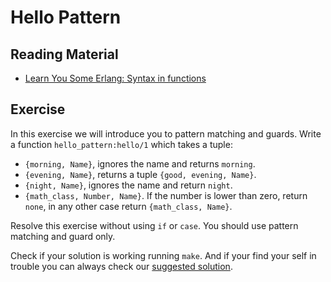 # Hello Pattern

## Reading Material

- [Learn You Some Erlang: Syntax in functions](http://learnyousomeerlang.com/syntax-in-functions)

## Exercise

In this exercise we will introduce you to pattern matching and guards. Write a function `hello_pattern:hello/1` which takes a tuple:

- `{morning, Name}`, ignores the name and returns `morning`.
- `{evening, Name}`, returns a tuple `{good, evening, Name}`.
- `{night, Name}`, ignores the name and return `night`.
- `{math_class, Number, Name}`. If the number is lower than zero, return
  `none`, in any other case return `{math_class, Name}`.

Resolve this exercise without using `if` or `case`. You should use pattern matching and guard only.

Check if your solution is working running `make`. And if your find your self in trouble you can always check our [suggested solution](solution/hello_pattern.erl).
